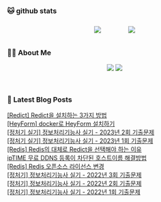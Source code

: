 
###  🐱 github stats  

<div id="main" align="center">
    <img src="https://github-readme-stats.vercel.app/api?username=peterica&count_private=true&show_icons=true&theme=radical"
        style="height: auto; margin-left: 20px; margin-right: 20px; padding: 10px;"/>
    <img src="https://github-readme-stats.vercel.app/api/top-langs/?username=peterica&layout=compact"   
        style="height: auto; margin-left: 20px; margin-right: 20px; padding: 10px;"/>
</div>

###  💁‍♀️ About Me  
<p align="center">
    <a href="https://peterica.tistory.com/"><img src="https://img.shields.io/badge/Blog-FF5722?style=flat-square&logo=Blogger&logoColor=white"/></a>
    <a href="mailto:ilovefran.ofm@gmail.com"><img src="https://img.shields.io/badge/Gmail-d14836?style=flat-square&logo=Gmail&logoColor=white&link=ilovefran.ofm@gmail.com"/></a>
</p>

<br>

### 📕 Latest Blog Posts   

<a href ="https://peterica.tistory.com/626"> [Redict] Redict을 설치하는 3가지 방법 </a> <br><a href ="https://peterica.tistory.com/622"> [HeyForm] docker로 HeyForm 설치하기 </a> <br><a href ="https://peterica.tistory.com/621"> [정처기 실기] 정보처리기능사 실기 - 2023년 2회 기출문제 </a> <br><a href ="https://peterica.tistory.com/620"> [정처기 실기] 정보처리기능사 실기 - 2023년 1회 기출문제 </a> <br><a href ="https://peterica.tistory.com/619"> [Redis] Redis의 대체로 Redict을 선택해야 하는 이유 </a> <br><a href ="https://peterica.tistory.com/618"> ipTIME 무료 DDNS 등록이 차단된 호스트이름 해결방법 </a> <br><a href ="https://peterica.tistory.com/617"> [Redis] Redis 오픈소스 라이선스 변경 </a> <br><a href ="https://peterica.tistory.com/616"> [정처기] 정보처리기능사 실기 - 2022년 3회 기출문제 </a> <br><a href ="https://peterica.tistory.com/615"> [정처기] 정보처리기능사 실기 - 2022년 2회 기출문제 </a> <br><a href ="https://peterica.tistory.com/614"> [정처기] 정보처리기능사 실기 - 2022년 1회 기출문제 </a> <br>